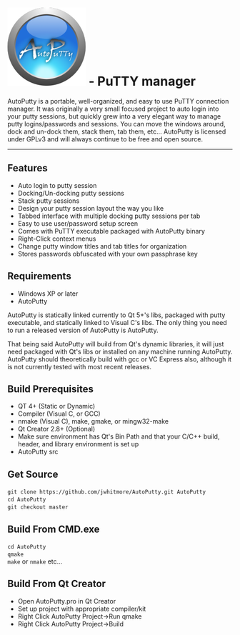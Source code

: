 ![AutoPutty.png](/AutoPutty.png "AutoPutty") - PuTTY manager
=========
AutoPutty is a portable, well-organized, and easy to use PuTTY connection manager.  It was originally a very small focused project to auto login into your putty sessions, but quickly grew into a very elegant way to manage putty logins/passwords and sessions.  You can move the windows around, dock and un-dock them, stack them, tab them, etc...  AutoPutty is licensed under GPLv3 and will always continue to be free and open source.
***
Features
--------
- Auto login to putty session
- Docking/Un-docking putty sessions
- Stack putty sessions
- Design your putty session layout the way you like
- Tabbed interface with multiple docking putty sessions per tab
- Easy to use user/password setup screen
- Comes with PuTTY executable packaged with AutoPutty binary
- Right-Click context menus
- Change putty window titles and tab titles for organization
- Stores passwords obfuscated with your own passphrase key

Requirements
---------
- Windows XP or later
- AutoPutty

AutoPutty is statically linked currently to Qt 5+'s libs, packaged with putty executable, and statically linked to Visual C's libs.  The only thing you need to run a released version of AutoPutty is AutoPutty.

That being said AutoPutty will build from Qt's dynamic libraries, it will just need packaged with Qt's libs or installed on any machine running AutoPutty.  AutoPutty should theoretically build with gcc or VC Express also, although it is not currently tested with most recent releases.

Build Prerequisites
---------
- QT 4+ (Static or Dynamic)
- Compiler (Visual C, or GCC)
- nmake (Visual C), make, gmake, or mingw32-make
- Qt Creator 2.8+ (Optional)
- Make sure environment has Qt's Bin Path and that your C/C++ build, header, and library environment is set up
- AutoPutty src

Get Source
---------
`git clone https://github.com/jwhitmore/AutoPutty.git AutoPutty`  
`cd AutoPutty`  
`git checkout master`  

Build From CMD.exe
---------
`cd AutoPutty`  
`qmake`  
`make` or `nmake` etc...   

Build From Qt Creator
---------
- Open AutoPutty.pro in Qt Creator
- Set up project with appropriate compiler/kit
- Right Click AutoPutty Project->Run qmake
- Right Click AutoPutty Project->Build










